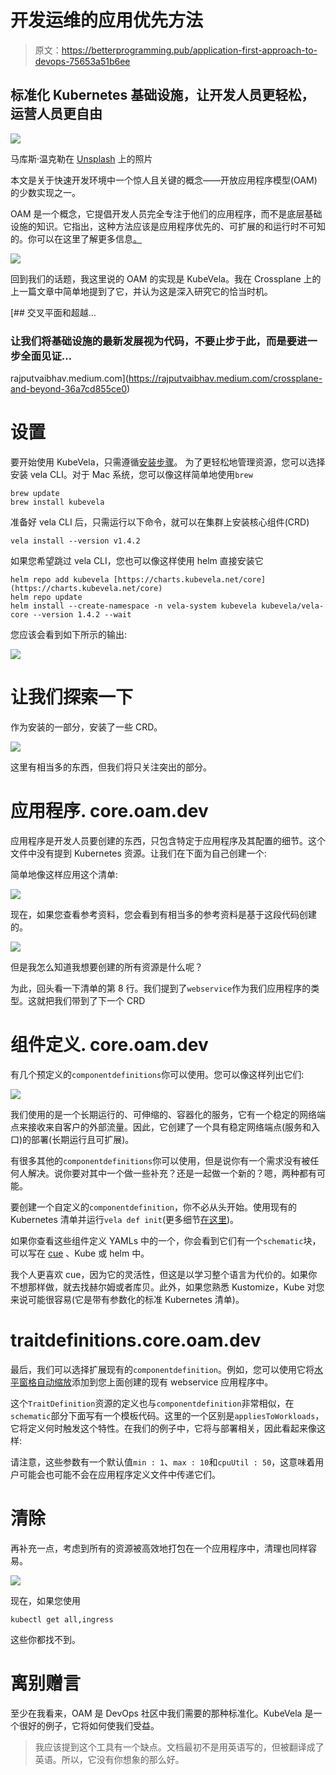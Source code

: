 # 开发运维的应用优先方法

> 原文：<https://betterprogramming.pub/application-first-approach-to-devops-75653a51b6ee>

## 标准化 Kubernetes 基础设施，让开发人员更轻松，运营人员更自由

![](img/0395126ce5978fa3e388a4f51948f698.png)

马库斯·温克勒在 [Unsplash](https://unsplash.com?utm_source=medium&utm_medium=referral) 上的照片

本文是关于快速开发环境中一个惊人且关键的概念——开放应用程序模型(OAM)的少数实现之一。

OAM 是一个概念，它提倡开发人员完全专注于他们的应用程序，而不是底层基础设施的知识。它指出，这种方法应该是应用程序优先的、可扩展的和运行时不可知的。你可以在这里了解更多信息[。](https://oam.dev/)

![](img/5e6cad542989133ade7a5eaba049374d.png)

回到我们的话题，我这里说的 OAM 的实现是 KubeVela。我在 Crossplane 上的上一篇文章中简单地提到了它，并认为这是深入研究它的恰当时机。

[](https://rajputvaibhav.medium.com/crossplane-and-beyond-36a7cd855ce0) [## 交叉平面和超越…

### 让我们将基础设施的最新发展视为代码，不要止步于此，而是要进一步全面见证…

rajputvaibhav.medium.com](https://rajputvaibhav.medium.com/crossplane-and-beyond-36a7cd855ce0) 

# **设置**

要开始使用 KubeVela，只需遵循[安装步骤](https://kubevela.io/docs/platform-engineers/advanced-install#install-kubevela-with-existing-kubernetes-cluster)。
为了更轻松地管理资源，您可以选择安装 vela CLI。对于 Mac 系统，您可以像这样简单地使用`brew`

```
brew update
brew install kubevela
```

准备好 vela CLI 后，只需运行以下命令，就可以在集群上安装核心组件(CRD)

```
vela install --version v1.4.2
```

如果您希望跳过 vela CLI，您也可以像这样使用 helm 直接安装它

```
helm repo add kubevela [https://charts.kubevela.net/core](https://charts.kubevela.net/core)
helm repo update
helm install --create-namespace -n vela-system kubevela kubevela/vela-core --version 1.4.2 --wait
```

您应该会看到如下所示的输出:

![](img/337c76f40adf169f389caa89bd9b3bf2.png)

# 让我们探索一下

作为安装的一部分，安装了一些 CRD。

![](img/9f9ccde01cf5364b1671b1f320a3f60e.png)

这里有相当多的东西，但我们将只关注突出的部分。

# 应用程序. core.oam.dev

应用程序是开发人员要创建的东西，只包含特定于应用程序及其配置的细节。这个文件中没有提到 Kubernetes 资源。让我们在下面为自己创建一个:

简单地像这样应用这个清单:

![](img/072d5916401bc4e16366ad005ac8cde0.png)

现在，如果您查看参考资料，您会看到有相当多的参考资料是基于这段代码创建的。

![](img/01f7846fb4f859352fde12eb2a71ebb3.png)

但是我怎么知道我想要创建的所有资源是什么呢？

为此，回头看一下清单的第 8 行。我们提到了`webservice`作为我们应用程序的类型。这就把我们带到了下一个 CRD

# 组件定义. core.oam.dev

有几个预定义的`componentdefinitions`你可以使用。您可以像这样列出它们:

![](img/e11cbe417dae0b188a5f6af4f11a634e.png)

我们使用的是一个长期运行的、可伸缩的、容器化的服务，它有一个稳定的网络端点来接收来自客户的外部流量。因此，它创建了一个具有稳定网络端点(服务和入口)的部署(长期运行且可扩展)。

有很多其他的`componentdefinitions`你可以使用，但是说你有一个需求没有被任何人解决。说你要对其中一个做一些补充？还是一起做一个新的？嗯，两种都有可能。

要创建一个自定义的`componentdefinition`，你不必从头开始。使用现有的 Kubernetes 清单并运行`vela def init`(更多细节[在这里](https://kubevela.io/docs/platform-engineers/components/custom-component))。

如果你查看这些组件定义 YAMLs 中的一个，你会看到它们有一个`schematic`块，可以写在 [cue](https://cuelang.org/) 、Kube 或 helm 中。

我个人更喜欢 cue，因为它的灵活性，但这是以学习整个语言为代价的。如果你不想那样做，就去找赫尔姆或者库贝。此外，如果您熟悉 Kustomize，Kube 对您来说可能很容易(它是带有参数化的标准 Kubernetes 清单)。

# traitdefinitions.core.oam.dev

最后，我们可以选择扩展现有的`componentdefinition`。例如，您可以使用它将[水平窗格自动缩放](https://kubernetes.io/docs/tasks/run-application/horizontal-pod-autoscale/)添加到您上面创建的现有 webservice 应用程序中。

这个`TraitDefinition`资源的定义也与`componentdefinition`非常相似，在`schematic`部分下面写有一个模板代码。这里的一个区别是`appliesToWorkloads`，它将定义何时触发这个特性。在我们的例子中，它将与部署相关，因此看起来像这样:

请注意，这些参数有一个默认值`min : 1`、`max : 10`和`cpuUtil : 50`，这意味着用户可能会也可能不会在应用程序定义文件中传递它们。

# 清除

再补充一点，考虑到所有的资源被高效地打包在一个应用程序中，清理也同样容易。

![](img/7b609fa35da9463a05e3ab2c3978340b.png)

现在，如果您使用

```
kubectl get all,ingress
```

这些你都找不到。

# 离别赠言

至少在我看来，OAM 是 DevOps 社区中我们需要的那种标准化。KubeVela 是一个很好的例子，它将如何使我们受益。

> 我应该提到这个工具有一个缺点。文档最初不是用英语写的，但被翻译成了英语。所以，它没有你想象的那么好。